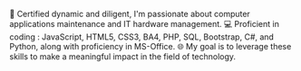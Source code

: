 👋 Certified dynamic and diligent, I'm passionate about computer applications maintenance and IT hardware management.
💻 Proficient in coding : JavaScript, HTML5, CSS3, BA4, PHP, SQL, Bootstrap, C#, and Python, along with proficiency in MS-Office.
🌐 My goal is to leverage these skills to make a meaningful impact in the field of technology.
<!---
Wesslove/Wesslove is a ✨ special ✨ repository because its `README.md` (this file) appears on your GitHub profile.
You can click the Preview link to take a look at your changes.
--->
